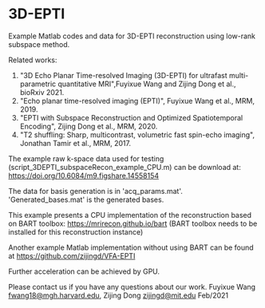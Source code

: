 # 3D-EPTI
Example Matlab codes and data for 3D-EPTI reconstruction using low-rank subspace method.

Related works:
 1) "3D Echo Planar Time-resolved Imaging (3D-EPTI) for ultrafast multi-parametric quantitative MRI",Fuyixue Wang and Zijing Dong et al., bioRxiv 2021.
 2) "Echo planar time-resolved imaging (EPTI)", Fuyixue Wang et al., MRM, 2019.
 3) "EPTI with Subspace Reconstruction and Optimized Spatiotemporal Encoding", Zijing Dong et al., MRM, 2020.
 4) "T2 shuffling: Sharp, multicontrast, volumetric fast spin-echo imaging", Jonathan Tamir et al., MRM, 2017.

The example raw k-space data used for testing (script_3DEPTI_subspaceRecon_example_CPU.m) can be download at:
https://doi.org/10.6084/m9.figshare.14558154

The data for basis generation is in 'acq_params.mat'.
'Generated_bases.mat' is the generated bases.

This example presents a CPU implementation of the reconstruction based on BART toolbox: https://mrirecon.github.io/bart (BART toolbox needs to be installed for this reconstruction instance)

Another example Matlab implementation without using BART can be found at https://github.com/zijingd/VFA-EPTI

Further acceleration can be achieved by GPU.

Please contact us if you have any questions about our work.
Fuyixue Wang <fwang18@mgh.harvard.edu>, Zijing Dong <zijingd@mit.edu> Feb/2021
